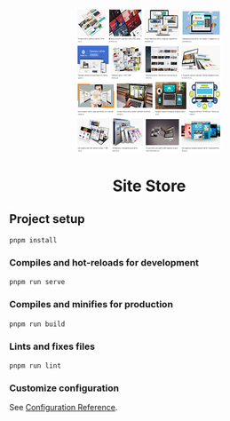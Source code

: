 <link href="https://fonts.googleapis.com/css2?family=Modak&display=swap" rel="stylesheet">
<p align="center">
    <img height="260" width="260" src="sites2.png">
  <h1 align="center">Site Store</h1>
</p>

## Project setup
```
pnpm install
```

### Compiles and hot-reloads for development
```
pnpm run serve
```

### Compiles and minifies for production
```
pnpm run build
```

### Lints and fixes files
```
pnpm run lint
```

### Customize configuration
See [Configuration Reference](https://cli.vuejs.org/config/).
